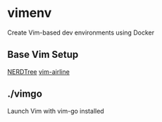 # vimenv
Create Vim-based dev environments using Docker

## Base Vim Setup
[NERDTree](https://github.com/scrooloose/nerdtree)
[vim-airline](https://github.com/vim-airline/vim-airline)

## ./vimgo
Launch Vim with vim-go installed
